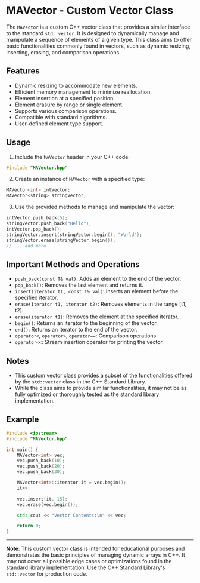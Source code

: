 # MAVector - Custom Vector Class

The `MAVector` is a custom C++ vector class that provides a similar interface to the standard `std::vector`. It is designed to dynamically manage and manipulate a sequence of elements of a given type. This class aims to offer basic functionalities commonly found in vectors, such as dynamic resizing, inserting, erasing, and comparison operations.

## Features

- Dynamic resizing to accommodate new elements.
- Efficient memory management to minimize reallocation.
- Element insertion at a specified position.
- Element erasure by range or single element.
- Supports various comparison operations.
- Compatible with standard algorithms.
- User-defined element type support.

## Usage

1. Include the `MAVector` header in your C++ code:

```cpp
#include "MAVector.hpp"
```

2. Create an instance of `MAVector` with a specified type:

```cpp
MAVector<int> intVector;
MAVector<string> stringVector;
```

3. Use the provided methods to manage and manipulate the vector:

```cpp
intVector.push_back(5);
stringVector.push_back("Hello");
intVector.pop_back();
stringVector.insert(stringVector.begin(), "World");
stringVector.erase(stringVector.begin());
// ... and more
```

## Important Methods and Operations

- `push_back(const T& val)`: Adds an element to the end of the vector.
- `pop_back()`: Removes the last element and returns it.
- `insert(iterator t1, const T& val)`: Inserts an element before the specified iterator.
- `erase(iterator t1, iterator t2)`: Removes elements in the range [t1, t2).
- `erase(iterator t1)`: Removes the element at the specified iterator.
- `begin()`: Returns an iterator to the beginning of the vector.
- `end()`: Returns an iterator to the end of the vector.
- `operator<`, `operator>`, `operator==`: Comparison operations.
- `operator<<`: Stream insertion operator for printing the vector.

## Notes

- This custom vector class provides a subset of the functionalities offered by the `std::vector` class in the C++ Standard Library.
- While the class aims to provide similar functionalities, it may not be as fully optimized or thoroughly tested as the standard library implementation.

## Example

```cpp
#include <iostream>
#include "MAVector.hpp"

int main() {
    MAVector<int> vec;
    vec.push_back(10);
    vec.push_back(20);
    vec.push_back(30);

    MAVector<int>::iterator it = vec.begin();
    it++;

    vec.insert(it, 15);
    vec.erase(vec.begin());

    std::cout << "Vector Contents:\n" << vec;

    return 0;
}
```

---

**Note**: This custom vector class is intended for educational purposes and demonstrates the basic principles of managing dynamic arrays in C++. It may not cover all possible edge cases or optimizations found in the standard library implementation. Use the C++ Standard Library's `std::vector` for production code.
